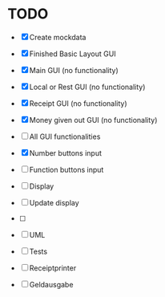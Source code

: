 # TODO
- [x] Create mockdata
- [x] Finished Basic Layout GUI
- [x] Main GUI (no functionality)
- [x] Local or Rest GUI (no functionality)
- [x] Receipt GUI (no functionality)
- [x] Money given out GUI (no functionality)
- [ ] All GUI functionalities
- [x] Number buttons input
- [ ] Function buttons input
- [ ] Display
- [ ] Update display
- [ ] 
- [ ] UML
- [ ] Tests


- [ ] Receiptprinter
- [ ] Geldausgabe

